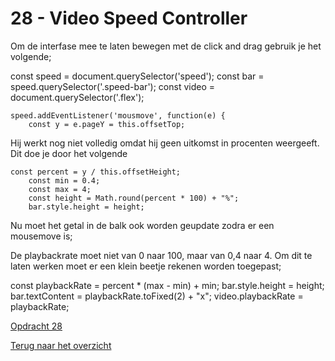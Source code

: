 # 28 - Video Speed Controller

Om de interfase mee te laten bewegen met de click and drag gebruik je het volgende;

const speed = document.querySelector('speed');
	const bar = speed.querySelector('.speed-bar');
	const video = document.querySelector('.flex');
	
	speed.addEventListener('mousmove', function(e) { 
		const y = e.pageY = this.offsetTop;
		
		
Hij werkt nog niet volledig omdat hij geen uitkomst in procenten weergeeft. Dit doe je door het volgende

	const percent = y / this.offsetHeight;
		const min = 0.4;
		const max = 4;
		const height = Math.round(percent * 100) + "%";
		bar.style.height = height;
		
Nu moet het getal in de balk ook worden geupdate zodra er een mousemove is;

De playbackrate moet niet van 0 naar 100, maar van 0,4 naar 4. Om dit te laten werken moet er een klein beetje rekenen worden toegepast;

const playbackRate = percent * (max - min) + min;
		bar.style.height = height;
		bar.textContent = playbackRate.toFixed(2) + "x";
		video.playbackRate = playbackRate;

[Opdracht 28](https://zeijls.github.io/SRPWesBos/28/index-START.html/) <br>

[Terug naar het overzicht](https://zeijls.github.io/SRPWesBos/)